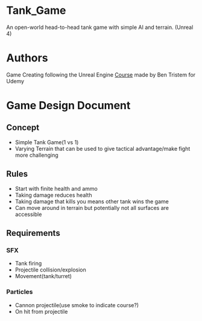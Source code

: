 # Tank_Game
An open-world head-to-head tank game with simple AI and terrain. (Unreal 4)

# Authors
Game Creating following the Unreal Engine [Course](https://www.udemy.com/unrealcourse/) made by Ben Tristem for Udemy

# Game Design Document
## Concept
- Simple Tank Game(1 vs 1)
- Varying Terrain that can be used to give tactical advantage/make fight more challenging

## Rules
- Start with finite health and ammo
- Taking damage reduces health
- Taking damage that kills you means other tank wins the game
- Can move around in terrain but potentially not all surfaces are accessible

## Requirements
### SFX
- Tank firing
- Projectile collision/explosion
- Movement(tank/turret)

### Particles
- Cannon projectile(use smoke to indicate course?)
- On hit from projectile
